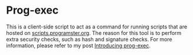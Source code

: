# Prog-exec
This is a client-side script to act as a command for running scripts that are hosted on [scripts.programster.org](https://scripts.programster.org). The reason for this tool is to perform extra security checks, such as hash and signature checks. For more information, please refer to my post  [Introducing prog-exec](http://blog.programster.org/introducing-prog-exec/).
